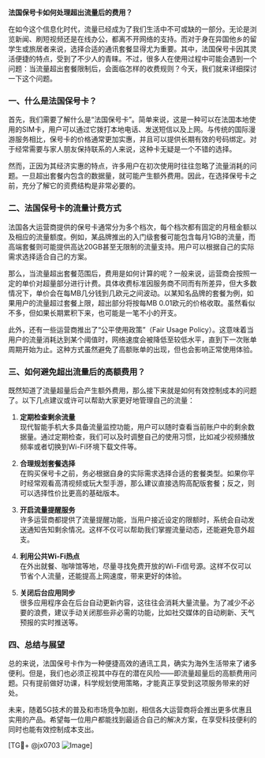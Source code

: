 **法国保号卡如何处理超出流量后的费用？**

在如今这个信息化时代，流量已经成为了我们生活中不可或缺的一部分。无论是浏览新闻、刷短视频还是在线办公，都离不开网络的支持。而对于身在异国他乡的留学生或旅居者来说，选择合适的通讯套餐显得尤为重要。其中，法国保号卡因其灵活便捷的特点，受到了不少人的青睐。不过，很多人在使用过程中可能会遇到一个问题：当流量超出套餐限制后，会面临怎样的收费规则？今天，我们就来详细探讨一下这个问题。

### 一、什么是法国保号卡？

首先，我们需要了解什么是“法国保号卡”。简单来说，这是一种可以在法国本地使用的SIM卡，用户可以通过它拨打本地电话、发送短信以及上网。与传统的国际漫游服务相比，保号卡的价格通常更加实惠，并且可以提供长期有效的号码绑定。对于经常需要与家人朋友保持联系的人来说，这种卡无疑是一个不错的选择。

然而，正因为其经济实惠的特点，许多用户在初次使用时往往忽略了流量消耗的问题。一旦超出套餐内包含的数据量，就可能产生额外费用。因此，在选择保号卡之前，充分了解它的资费结构是非常必要的。

### 二、法国保号卡的流量计费方式

法国各大运营商提供的保号卡通常分为多个档次，每个档次都有固定的月租金额以及相应的流量额度。例如，某品牌推出的入门级套餐可能包含每月1GB的流量，而高端套餐则可能提供高达20GB甚至无限制的流量支持。用户可以根据自己的实际需求选择适合自己的方案。

那么，当流量超出套餐范围后，费用是如何计算的呢？一般来说，运营商会按照一定的单价对超量部分进行计费。具体收费标准因服务商不同而有所差异，但大多数情况下，单价会在每MB几分钱到几欧元之间波动。以某知名品牌的套餐为例，如果用户的流量超过套餐上限，超出部分将按每MB 0.01欧元的价格收取。虽然看似不多，但如果长期累积下来，也可能是一笔不小的开支。

此外，还有一些运营商推出了“公平使用政策”（Fair Usage Policy）。这意味着当用户的流量消耗达到某个阈值时，网络速度会被降低至较低水平，直到下一次账单周期开始为止。这种方式虽然避免了高额账单的出现，但也会影响正常使用体验。

### 三、如何避免超出流量后的高额费用？

既然知道了流量超量后会产生额外费用，那么接下来就是如何有效控制成本的问题了。以下几点建议或许可以帮助大家更好地管理自己的流量：

1. **定期检查剩余流量**  
   现代智能手机大多具备流量监控功能，用户可以随时查看当前账户中的剩余数据量。通过定期检查，我们可以及时调整自己的使用习惯，比如减少视频播放频率或者切换到Wi-Fi环境下载文件等。

2. **合理规划套餐选择**  
   在购买保号卡之前，务必根据自身的实际需求选择合适的套餐类型。如果你平时经常观看高清视频或玩大型手游，那么建议直接选购高配版套餐；反之，则可以选择性价比更高的基础版本。

3. **开启流量提醒服务**  
   许多运营商都提供了流量提醒功能，当用户接近设定的限额时，系统会自动发送通知告知剩余情况。这样不仅可以帮助我们掌握流量动态，还能避免意外超支。

4. **利用公共Wi-Fi热点**  
   在外出就餐、咖啡馆等地，尽量寻找免费开放的Wi-Fi信号源。这样不仅可以节省个人流量，还能提高上网速度，带来更好的体验。

5. **关闭后台应用同步**  
   很多应用程序会在后台自动更新内容，这往往会消耗大量流量。为了减少不必要的浪费，建议手动关闭那些非必需的功能，比如社交媒体的自动刷新、天气预报的实时推送等。

### 四、总结与展望

总的来说，法国保号卡作为一种便捷高效的通讯工具，确实为海外生活带来了诸多便利。但是，我们也必须正视其中存在的潜在风险——即流量超量后的高额费用问题。只有提前做好功课，科学规划使用策略，才能真正享受到这项服务带来的好处。

未来，随着5G技术的普及和市场竞争加剧，相信各大运营商将会推出更多优惠且实用的产品。希望每一位用户都能找到最适合自己的解决方案，在享受科技便利的同时也能有效控制成本支出。

[TG💪+ @jx0703 ![Image](https://github.com/user-attachments/assets/dbca1d08-cadb-493c-b0ec-ad6f7a83f270)]